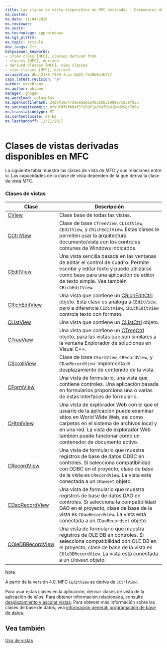 ```yaml
---
title: Las clases de vista disponibles en MFC derivadas | Documentos de Microsoft
ms.custom: 
ms.date: 11/04/2016
ms.reviewer: 
ms.suite: 
ms.technology: cpp-windows
ms.tgt_pltfrm: 
ms.topic: article
dev_langs: C++
helpviewer_keywords:
- CView class [MFC], classes derived from
- classes [MFC], derived
- derived classes [MFC], view classes
- view classes [MFC], derived
ms.assetid: dba42178-7459-4ccc-b025-f3d9b8a4b737
caps.latest.revision: "9"
author: mikeblome
ms.author: mblome
manager: ghogen
ms.workload: cplusplus
ms.openlocfilehash: 2426f3e547da6eaab6a4b38bb5199e87c93ef933
ms.sourcegitcommit: 8fa8fdf0fbb4f57950f1e8f4f9b81b4d39ec7d7a
ms.translationtype: MT
ms.contentlocale: es-ES
ms.lasthandoff: 12/21/2017
---
```

# <a name="derived-view-classes-available-in-mfc"></a>Clases de vistas derivadas disponibles en MFC
La siguiente tabla muestra las clases de vista de MFC y sus relaciones entre sí. Las capacidades de la clase de vista dependen de la que deriva la clase de vista MFC.  
  
### <a name="view-classes"></a>Clases de vistas  
  
|Clase|Descripción|  
|-----------|-----------------|  
|[CView](../mfc/reference/cview-class.md)|Clase base de todas las vistas.|  
|[CCtrlView](../mfc/reference/cctrlview-class.md)|Clase de base `CTreeView`, `CListView`, `CEditView`, y `CRichEditView`. Estas clases le permiten usar la arquitectura documento/vista con los controles comunes de Windows indicados.|  
|[CEditView](../mfc/reference/ceditview-class.md)|Una vista sencilla basada en las ventanas de editar el control de cuadro. Permite escribir y editar texto y puede utilizarse como base para una aplicación de editor de texto simple. Vea también `CRichEditView`.|  
|[CRichEditView](../mfc/reference/cricheditview-class.md)|Una vista que contiene un [CRichEditCtrl](../mfc/reference/cricheditctrl-class.md) objeto. Esta clase es análoga a `CEditView`, pero a diferencia `CEditView`, `CRichEditView` controla texto con formato.|  
|[CListView](../mfc/reference/clistview-class.md)|Una vista que contiene un [CListCtrl](../mfc/reference/clistctrl-class.md) objeto.|  
|[CTreeView](../mfc/reference/ctreeview-class.md)|Una vista que contiene un [CTreeCtrl](../mfc/reference/ctreectrl-class.md) objeto, para las vistas que son similares a la ventana Explorador de soluciones en Visual C++.|  
|[CScrollView](../mfc/reference/cscrollview-class.md)|Clase de base `CFormView`, `CRecordView`, y `CDaoRecordView`. Implementa el desplazamiento de contenido de la vista.|  
|[CFormView](../mfc/reference/cformview-class.md)|Una vista de formulario, una vista que contiene controles. Una aplicación basada en formularios proporciona una o varias de estas interfaces de formulario.|  
|[CHtmlView](../mfc/reference/chtmlview-class.md)|Una vista de explorador Web con el que el usuario de la aplicación puede examinar sitios en World Wide Web, así como carpetas en el sistema de archivos local y en una red. La vista de explorador Web también puede funcionar como un contenedor de documento activo.|  
|[CRecordView](../mfc/reference/crecordview-class.md)|Una vista de formulario que muestra registros de base de datos ODBC en controles. Si selecciona compatibilidad con ODBC en el proyecto, clase de base de la vista es `CRecordView`. La vista está conectada a un `CRowset` objeto.|  
|[CDaoRecordView](../mfc/reference/cdaorecordview-class.md)|Una vista de formulario que muestra registros de base de datos DAO en controles. Si selecciona la compatibilidad DAO en el proyecto, clase de base de la vista es `CDaoRecordView`. La vista está conectada a un `CDaoRecordset` objeto.|  
|[COleDBRecordView](../mfc/reference/coledbrecordview-class.md)|Una vista de formulario que muestra registros de OLE DB en controles. Si selecciona compatibilidad con OLE DB en el proyecto, clase de base de la vista es `COleDBRecordView`. La vista está conectada a un `CRowset` objeto.|  
  
> [!NOTE]
>  A partir de la versión 4.0, MFC `CEditView` se deriva de `CCtrlView`.  
  
 Para usar estas clases en la aplicación, derivar clases de vista de la aplicación de ellos. Para obtener información relacionada, consulte [desplazamiento y escalar vistas](../mfc/scrolling-and-scaling-views.md). Para obtener más información sobre las clases de base de datos, vea [información general: programación de base de datos](../data/data-access-programming-mfc-atl.md).  
  
## <a name="see-also"></a>Vea también  
 [Uso de vistas](../mfc/using-views.md)

